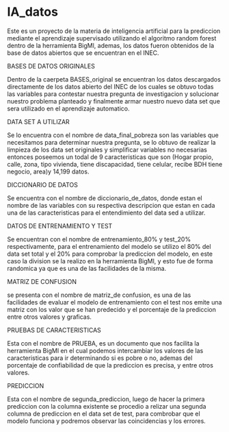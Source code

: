 # IA_datos
Este es un proyecto de la materia de inteligencia artificial para la prediccion mediante el aprendizaje supervisado 
utilizando el algoritmo random forest dentro de la herramienta BigMl, ademas, los datos fueron obtenidos de la 
base de datos abiertos que se encuentran en el INEC.

BASES DE DATOS ORIGINALES

Dentro de la caerpeta BASES_original se encuentran los datos descargados directamente de los datos abierto del INEC
de los cuales se obtuvo todas las variables para contestar nuestra pregunta de investigacion y solucionar nuestro 
problema planteado y finalmente armar nuestro nuevo data set que sera utilizado en el aprendizaje automatico.

DATA SET A UTILIZAR

Se lo encuentra con el nombre de data_final_pobreza son las variables que necesitamos para determinar nuestra 
pregunta, se lo obtuvo de realizar la limpieza de los data set originales y simplificar variables no necesarias
entonces poseemos un todal de 9 caracteristicas que son (Hogar propio, calle, zona, tipo vivienda, 
tiene discapacidad, tiene celular, recibe BDH tiene negocio, area)y 14,199 datos.

DICCIONARIO DE DATOS

Se encuentra con el nombre de diccionario_de_datos, donde estan el nombre de las variables con su respectiva 
descripcion que estan en cada una de las caracteristicas para el entendimiento del data sed a utilizar.

DATOS DE ENTRENAMIENTO Y TEST

Se encuentran con el nombre de entrenamiento_80% y test_20% respectivamente, para el entrenamiento del modelo 
se utilizo el 80% del data set total y el 20% para comprobar la prediccion del modelo, en este caso la division 
se la realizo en la herramienta BigMl, y esto fue de forma randomica ya que es una de las facilidades de la misma.

MATRIZ DE CONFUSION

se presenta con el nombre de matriz_de confusion, es una de las facilidades de evaluar el modelo de entrenamiento 
con el test nos emite una matriz con los valor que se han predecido y el porcentaje de la prediccion entre otros 
valores y graficas.

PRUEBAS DE CARACTERISTICAS

Esta con el nombre de PRUEBA, es un documento que nos facilita la herramienta BigMl en el cual podemos 
intercambiar los valores de las caracteristicas para ir determinando si es pobre o no, ademas del porcentaje de 
confiabilidad de que la prediccion es precisa, y entre otros valores.

PREDICCION

Esta con el nombre de segunda_prediccion, luego de hacer la primera prediccion con la columna existente se procedio
a relizar una segunda columna de prediccion en el data set de test, para combrobar que el modelo funciona y podremos
observar las coincidencias y los errores.
